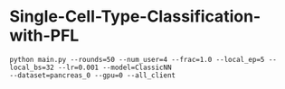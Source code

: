 # Single-Cell-Type-Classification-with-PFL

```
python main.py --rounds=50 --num_user=4 --frac=1.0 --local_ep=5 --local_bs=32 --lr=0.001 --model=ClassicNN 
--dataset=pancreas_0 --gpu=0 --all_client
    
```
